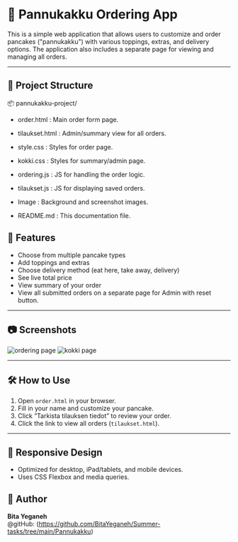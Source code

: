 # 🥞 Pannukakku Ordering App

This is a simple web application that allows users to customize and order pancakes ("pannukakku") with various toppings, extras, and delivery options. The application also includes a separate page for viewing and managing all orders.

---

## 📁 Project Structure

📦 pannukakku-project/
- order.html :
Main order form page.

- tilaukset.html : Admin/summary view for all orders.

- style.css :
Styles for order page.

- kokki.css :
Styles for summary/admin page.

- ordering.js :
JS for handling the order logic.

- tilaukset.js :
JS for displaying saved orders.

- Image :
Background and screenshot images.

- README.md :
This documentation file.

## 🚀 Features

- Choose from multiple pancake types
- Add toppings and extras
- Choose delivery method (eat here, take away, delivery)
- See live total price
- View summary of your order
- View all submitted orders on a separate page for Admin with reset button.

---

## 📷 Screenshots
![ordering page ](/Images/Screenshot%202025-07-04%20at%2018.12.39.png)
![kokki page ](/Images/Screenshot%202025-07-04%20at%2019.11.16.png)

---

## 🛠️ How to Use

1. Open `order.html` in your browser.
2. Fill in your name and customize your pancake.
3. Click “Tarkista tilauksen tiedot” to review your order.
4. Click the link to view all orders (`tilaukset.html`).

---
## 📱 Responsive Design

- Optimized for desktop, iPad/tablets, and mobile devices.
- Uses CSS Flexbox and media queries.
## 👤 Author

**Bita Yeganeh**  
@gitHub: (https://github.com/BitaYeganeh/Summer-tasks/tree/main/Pannukakku)

